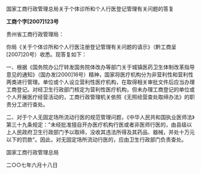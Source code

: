 国家工商行政管理总局关于个体诊所和个人行医登记管理有关问题的答复

**工商个字\[2007\]123号**

贵州省工商行政管理局：

你局《关于个体诊所和个人行医注册登记管理有关问题的请示》（黔工商呈\[2007\]20号）收悉。现答复如下：

一、根据《国务院办公厅转发国务院体改办等部门关于城镇医药卫生体制改革指导意见的通知》（国办发\[2000\]16号）精神，国家将医疗机构分为非营利性和营利性两类进行管理。单位或个人设立营利性医疗机构，在取得相关审批文件后应当办理工商登记。对经卫生行政部门核定为营利性医疗机构，但未办理工商登记的单位或个人开展医疗经营活动的，工商行政管理机关依照《无照经营查处取缔办法》的职责分工进行查处。

二、对于个人无固定场所流动行医的规范管理问题，《中华人民共和国执业医师法》第三十九条规定："未经批准擅自开办医疗机构行医或者非医师行医的，由县级以上人民政府卫生行政部门予以取缔，没收其违法所得及其药品、器械，并处十万元以下的罚款"。因此，对无固定场所流动行医的，应由卫生行政部门负责查处。

国家工商行政管理总局

二○○七年六月十八日
